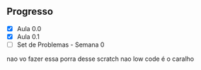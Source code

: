 ## Progresso

- [x] Aula 0.0
- [x] Aula 0.1
- [ ] Set de Problemas - Semana 0

nao vo fazer essa porra desse scratch nao
low code é o caralho
